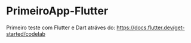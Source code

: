 # PrimeiroApp-Flutter
Primeiro teste com Flutter e Dart atráves do: https://docs.flutter.dev/get-started/codelab
